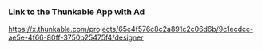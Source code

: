 ### Link to the Thunkable App with Ad

https://x.thunkable.com/projects/65c4f576c8c2a891c2c06d6b/9c1ecdcc-ae5e-4f66-80ff-3750b25475f4/designer

